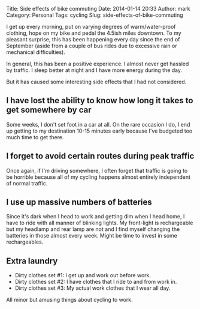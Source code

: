 Title: Side effects of bike commuting
Date: 2014-01-14 20:33
Author: mark
Category: Personal
Tags: cycling
Slug: side-effects-of-bike-commuting

 I get up every morning, put on varying degrees of warm/water-proof clothing, hope on my bike and pedal the 4.5ish miles downtown. To my pleasant surprise, this has been happening every day since the end of September (aside from a couple of bus rides due to excessive rain or mechanical difficulties).

In general, this has been a positive experience. I almost never get hassled by traffic. I sleep better at night and I have more energy during the day.

But it has caused some interesting side effects that I had not considered.

## I have lost the ability to know how long it takes to get somewhere by car
Some weeks, I don't set foot in a car at all. On the rare occasion I do, I end up getting to my destination 10-15 minutes early because I've budgeted too much time to get there.

## I forget to avoid certain routes during peak traffic
Once again, if I'm driving somewhere, I often forget that traffic is going to be horrible because all of my cycling happens almost entirely independent of normal traffic.

## I use up massive numbers of batteries
Since it's dark when I head to work and getting dim when I head home, I have to ride with all manner of blinking lights. My front-light is rechargeable but my headlamp and rear lamp are not and I find myself changing the batteries in those almost every week. Might be time to invest in some rechargeables.

## Extra laundry
* Dirty clothes set #1: I get up and work out before work.
* Dirty clothes set #2: I have clothes that I ride to and from work in.
* Dirty clothes set #3: My actual work clothes that I wear all day.

All minor but amusing things about cycling to work.
